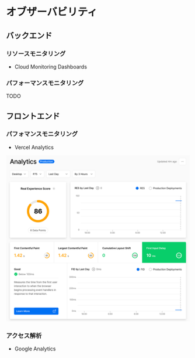 # オブザーバビリティ

## バックエンド

### リソースモニタリング

- Cloud Monitoring Dashboards

### パフォーマンスモニタリング

TODO

## フロントエンド

### パフォマンスモニタリング

- Vercel Analytics

![Vercel Analitics](https://github.com/yuya-okada527/ml-playground/blob/develop/docs/phase1/%20image/vercel_analitics.png)

### アクセス解析

- Google Analytics
